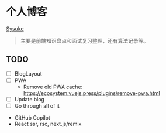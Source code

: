 # 个人博客

[Sysuke](https://www.sysuke.com/)

> 主要是前端知识盘点和面试复习整理，还有算法记录等。

## TODO

- [ ] BlogLayout
- [ ] PWA
  - Remove old PWA cache: https://ecosystem.vuejs.press/plugins/remove-pwa.html
- [ ] Update blog
- [ ] Go through all of it
- GitHub Copilot
- React ssr, rsc, next.js/remix
